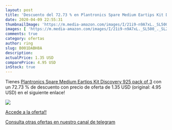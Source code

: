 ```yaml
---
layout: post
title: 'Descuento del 72.73 % en Plantronics Spare Medium Eartips Kit Dis'
date: 2020-04-09 22:55:31
thumbnailImage: 'https://m.media-amazon.com/images/I/21i9-n9A7xL._SL500_._SL200_.jpg'
images: [ 'https://m.media-amazon.com/images/I/21i9-n9A7xL._SL500_._SL200_.jpg' ]
comments: true
category: ofertas
author: ring
slug: B001DABH8A
description:
actualPrice: 1.35 USD
comparePrice: 4.95 USD
inStock: true
---
```


Tienes [Plantronics Spare Medium Eartips Kit Discovery 925 pack of 3](https://www.amazon.com/dp/B001DABH8A/?tag=redken08-20) con un 72.73 % de descuento con precio de oferta de 1.35 USD (original: 4.95 USD) en el siguiente enlace!

[![](https://m.media-amazon.com/images/I/21i9-n9A7xL._SL500_._SL200_.jpg)](https://www.amazon.com/dp/B001DABH8A/?tag=redken08-20)

[Accede a la oferta!!](https://www.amazon.com/dp/B001DABH8A/?tag=redken08-20)

[Consulta otras ofertas en nuestro canal de telegram](https://t.me/s/ofertas25)
